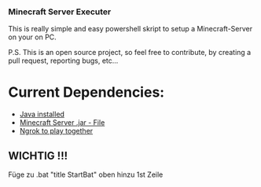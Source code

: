 ### Minecraft Server Executer

This is really simple and easy powershell skript to setup a Minecraft-Server
on your on PC.

P.S.
This is an open source project, so feel free to contribute, by creating a pull request,
reporting bugs, etc...

# Current Dependencies:
- [Java installed](https://www.oracle.com/java/technologies/javase/jdk19-archive-downloads.html)
- [Minecraft Server .jar - File](https://www.minecraft.net/de-de/download/server) 
- [Ngrok to play together](https://ngrok.com/download)

## WICHTIG !!!

Füge zu .bat "title StartBat" oben hinzu 1st Zeile

